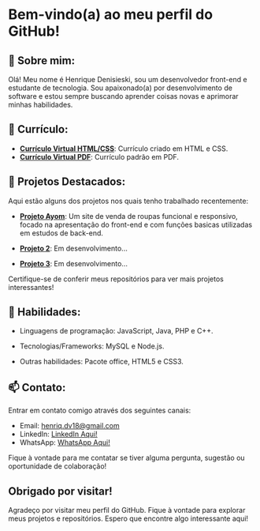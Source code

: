 # Bem-vindo(a) ao meu perfil do GitHub!

## 👋 Sobre mim:

Olá! Meu nome é Henrique Denisieski, sou um desenvolvedor front-end e estudante de tecnologia. Sou apaixonado(a) por desenvolvimento de software e estou sempre buscando aprender coisas novas e aprimorar minhas habilidades.

## 📜 Currículo:

- **[Currículo Virtual HTML/CSS](http://www.ayomstudios.com.br/index.html)**: Currículo criado em HTML e CSS.
- **[Currículo Virtual PDF](https://drive.google.com/file/d/1cI62Q_23kudnRpRZ8jdmCBR5lSLevvTT/view?usp=sharing)**: Currículo padrão em PDF.
   
## 👀 Projetos Destacados:

Aqui estão alguns dos projetos nos quais tenho trabalhado recentemente:

- **[Projeto Ayom](link_projeto_ayom)**: Um site de venda de roupas funcional e responsivo, focado na apresentação do front-end e com funções basicas utilizadas em estudos de back-end.

- **[Projeto 2](link_projeto_2)**: Em desenvolvimento...

- **[Projeto 3](link_projeto_3)**: Em desenvolvimento...

Certifique-se de conferir meus repositórios para ver mais projetos interessantes!

## 🤹 Habilidades:

- Linguagens de programação: JavaScript, Java, PHP e C++.

- Tecnologias/Frameworks: MySQL e Node.js.

- Outras habilidades: Pacote office, HTML5 e CSS3.

## 📫 Contato:

Entrar em contato comigo através dos seguintes canais:

- Email: henriq.dv18@gmail.com
- LinkedIn: [LinkedIn Aqui!](https://www.linkedin.com/in/henrique-denisieski-0140b0272/)
- WhatsApp: [WhatsApp Aqui!](https://wa.me/5551991537023)

Fique à vontade para me contatar se tiver alguma pergunta, sugestão ou oportunidade de colaboração!

## Obrigado por visitar!

Agradeço por visitar meu perfil do GitHub. Fique à vontade para explorar meus projetos e repositórios. Espero que encontre algo interessante aqui!
